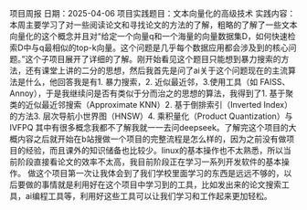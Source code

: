 项目周报
日期：2025-04-06
项目实践题目：文本向量化的高级技术
实践内容：
本周主要学习了对一些阅读论文和寻找论文的方法的了解，粗略的了解了一些文本向量化的这个概念并且对“给定一个向量q和一个海量的向量数据集D，如何快速检索D中与q最相似的top-k向量。这个问题是几乎每个数据应用都会涉及到的核心问题。”这个子项目展开了详细的了解。刚开始看见这个题目只能想到暴力搜索的方法，还有课堂上讲的二分的思想，然后我首先是问了ai关于这个问题现在的主流算法是什么，他回答我是有1. 暴力搜索，2. 近似最近邻，3.使用工具（如 FAISS、Annoy），于是我继续问是否有类似于分而治之的思想的算法，我得到了1. 基于聚类的近似最近邻搜索（Approximate KNN）2. 基于倒排索引（Inverted Index）的方法3. 层次导航小世界图（HNSW）4. 乘积量化（Product Quantization）与IVFPQ 其中有很多概念我都不了解我就一一去问deepseek。了解完这个项目的大概内容之后就开始在b站搜做一个项目的完整流程是怎么样的，因为之前没有做项目的经验，而且课外的知识储备也比较少。linux的基本操作也不太熟悉，所以当前阶段直接看论文的效率不太高，我目前阶段正在学习一系列开发软件的基本操作。
做这个项目第一次让我体会到了我们学校里面学习的东西是远远不够的，以后要做的事情就是利用好在这个项目中学习到的工具，比如发出来的论文搜索工具，ai编程工具等，利用好这些工具可以让我们学习和工作起来更加轻松。

